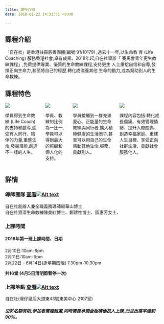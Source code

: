```yaml
---
title: 課程介紹
date: 2018-01-22 14:31:51 +0800

---
```

## 課程介紹

「自在社」是香港註冊慈善團體(編號:91/10179) ,過去十一年,以生命教
育 (Life Coaching) 服務香港社會,卓有成果。2018年起,自在社舉辦「
賽馬會青年更生教練課程」,免費提供專業、優質的生命教練課程,支持更生
人士重拾自信和自尊,發揮正向生命力,甚至將自己的經歷,轉化成滋養其他
生命的動力,成為幫助別人的生命教練。

## 課程特色
 <div class="columns text-center is-multiline is-desktop">
    <div class="column is-half-desktop style1">
        <img src="/img/features_icon1.svg" />
        <p class="text-left">
            學員得到生命教練 (Life Coach)的支持和啟導,感受有人同行、陪伴的力量,重整生命,發掘潛能,創造不一樣的人生。
        </p>
    </div>
    <div class="column is-half-desktop style2">
        <img src="/img/features_icon2.svg"  />
        <p class="text-left">
            學員、教練的比例為一比一,學員可以得到最大的照顧和個人化的支持。
        </p>
    </div>
    <div class="column is-half-desktop style1">
        <img src="/img/features_icon3.svg"  />
        <p class="text-left">
            學員接觸到一群充滿愛心、正能量的生命教練與同行者,擴大積極健康的生活圈子,甚至可以用自己的生命感動其他生命,服務、貢獻別人。
        </p>
    </div>
    <div class="column is-half-desktop style2">
        <img src="/img/features_icon4.svg"  />
        <p class="text-left">
            課程內容包括:轉化成長傷痛、有效管理情緒、提升人際關係、創造幸福家庭、重建人生目標、享受正向社群生活、貢獻社會服務他人。
        </p>
    </div>
</div>

## 詳情
### 導師團隊 [查看![Alt text](/img/right_arrow.svg)](/team/team)
自在社創辦人兼全職義務導師周華山博士    
自在社資深生命教練陳美紅博士、鄭建性博士、區惠芳女士、

### 上課時間
#### 2018年第一班上課時間、日期
2月10日:10am-6pm  
2月11日:10am-6pm  
2月22日 - 6月14日(逢星期四晚) 7.30pm-10.30pm  

**共16堂 (4月5日清明節暫停一次)**
### 上課地點 [查看![Alt text](/img/right_arrow.svg)](/contact/contact)
自在社(灣仔皇后大道東43號東美中心 2107室)  

##### 由於名額有限,參加者需經甄選,同時需要承諾全程積極投入上課,而且出席率達到90%。

